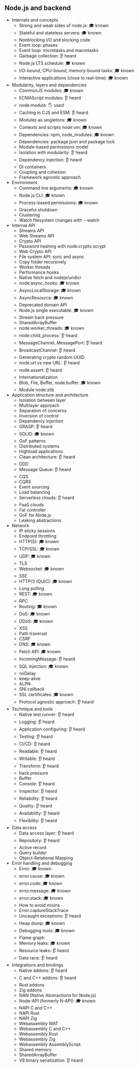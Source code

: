 ## Node.js and backend

- Internals and concepts
  - Strong and weak sides of node.js: 🎓 known
  - Stateful and stateless servers: 🎓 known
  - Nonblocking I/O and slocking code
  - Event loop: phases
  - Event loop: microtasks and macrotasks
  - Garbage collection: 👂 heard
  - Node.js LTS schedule: 🎓 known
  - I/O-bound, CPU-bound, memory-bound tasks: 🎓 known
  - Interactive applications (close to real-time): 🎓 known
- Modularity, layers and dependencies
  - CommonJS modules: 🎓 known
  - ECMAScript modules: 👂 heard
  - node:module: 🖐️ used
  - Caching in CJS and ESM: 👂 heard
  - Modules as singletons: 🎓 known
  - Contexts and scripts node:vm: 🎓 known
  - Dependencies: npm, node_modules: 🎓 known
  - Dependencies: package.json and package lock
  - Module-based permissions model
  - Isolation with modularity: 👂 heard
  - Dependency injection: 👂 heard
  - DI containers
  - Coupling and cohesion
  - Framework agnostic approach
- Environment
  - Command line arguments: 🎓 known
  - Node.js CLI: 🎓 known
  - Process-based permissions: 🎓 known
  - Graceful shutdown
  - Clustering
  - Watch filesystem changes with --watch
- Internal API
  - Streams API
  - Web Streams API
  - Crypto API
  - Password hashing with node:crypto.scrypt
  - Web Crypto API
  - File system API: sync and async
  - Copy folder recursively
  - Worker threads
  - Performance hooks
  - Native fetch and nodejs/undici
  - node:async_hooks: 🎓 known
  - AsyncLocalStorage: 🎓 known
  - AsyncResource: 🎓 known
  - Deprecated domain API
  - Node.js single executable: 🎓 known
  - Stream back pressure
  - SharedArrayBuffer
  - node:worker_threads: 🎓 known
  - node:child_process: 👂 heard
  - MessageChannel, MessagePort: 👂 heard
  - BroadcastChannel: 👂 heard
  - Generating crypto random UUID
  - node:url vs new URL: 👂 heard
  - node:assert: 👂 heard
  - Internationalization
  - Blob, File, Buffer, node:buffer: 🎓 known
  - Module node:zlib
- Application structure and architecture
  - Isolation between layer
  - Multilayer approach
  - Separation of concerns
  - Inversion of control
  - Dependency injection
  - GRASP: 👂 heard
  - SOLID: 🎓 known
  - GoF patterns
  - Distributed systems
  - Highload applications
  - Clean architecture: 👂 heard
  - DDD
  - Message Queue: 👂 heard
  - CQS
  - CQRS
  - Event sourcing
  - Load balancing
  - Serverless clouds: 👂 heard
  - FaaS clouds
  - Fat controller
  - GoF for Node.js
  - Leaking abstractions
- Network
  - IP sticky sessions
  - Endpoint throttling
  - HTTP(S): 🎓 known
  - TCP/SSL: 🎓 known
  - UDP: 🎓 known
  - TLS
  - Websocket: 🎓 known
  - SSE
  - HTTP/3 (QUIC): 🎓 known
  - Long polling
  - REST: 🎓 known
  - RPC
  - Routing: 🎓 known
  - DoS: 🎓 known
  - DDoS: 🎓 known
  - XSS
  - Path traversal
  - CSRF
  - DNS: 🎓 known
  - Fetch API: 🎓 known
  - IncomingMessage: 👂 heard
  - SQL injection: 🎓 known
  - noDelay
  - keep-alive
  - ALPN
  - SNI callback
  - SSL certificates: 🎓 known
  - Protocol agnostic approach: 👂 heard
- Technique and tools
  - Native test runner: 👂 heard
  - Logging: 👂 heard
  - Application configuring: 👂 heard
  - Testing: 👂 heard
  - CI/CD: 👂 heard
  - Readable: 👂 heard
  - Writable: 👂 heard
  - Transform: 👂 heard
  - back pressure
  - Buffer
  - Console: 👂 heard
  - Inspector: 👂 heard
  - Reliability: 👂 heard
  - Quality: 👂 heard
  - Availability: 👂 heard
  - Flexibility: 👂 heard
- Data access
  - Data access layer: 👂 heard
  - Repository: 👂 heard
  - Active record
  - Query builder
  - Object-Relational Mapping
- Error handling and debugging
  - Error: 🎓 known
  - error.cause: 🎓 known
  - error.code: 🎓 known
  - error.message: 🎓 known
  - error.stack: 🎓 known
  - How to avoid mixins
  - Error.captureStackTrace
  - Uncaught exceptions: 👂 heard
  - Heap dump: 🎓 known
  - Debugging tools: 🎓 known
  - Flame graph
  - Memory leaks: 🎓 known
  - Resource leaks: 👂 heard
  - Data race: 👂 heard
- Integrations and bindings
  - Native addons: 👂 heard
  - C and C++ addons: 👂 heard
  - Rust addons
  - Zig addons
  - NAN (Native Abstractions for Node.js)
  - Node-API (formerly N-API): 🎓 known
  - NAPI C and C++
  - NAPI Rust
  - NAPI Zig
  - Webassembly WAT
  - Webassembly C and C++
  - Webassembly Rust
  - Webassembly Zig
  - Webassembly AssemblyScript
  - Shared memory
  - SharedArrayBuffer
  - V8 binary serialization: 👂 heard
